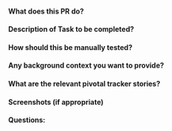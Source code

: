 #### What does this PR do?



#### Description of Task to be completed?



#### How should this be manually tested?



#### Any background context you want to provide?



#### What are the relevant pivotal tracker stories?



#### Screenshots (if appropriate)



#### Questions: